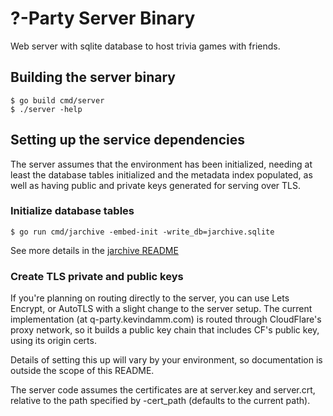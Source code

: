 # ?-Party Server Binary

Web server with sqlite database to host trivia games with friends.

## Building the server binary

```console
$ go build cmd/server
$ ./server -help
```

## Setting up the service dependencies

The server assumes that the environment has been initialized, needing at least
the database tables initialized and the metadata index populated, as well as
having public and private keys generated for serving over TLS.


### Initialize database tables

```console
$ go run cmd/jarchive -embed-init -write_db=jarchive.sqlite
```

See more details in the [jarchive README](../jarchive/README.md)


### Create TLS private and public keys

If you're planning on routing directly to the server, you can use Lets Encrypt,
or AutoTLS with a slight change to the server setup.  The current implementation
(at q-party.kevindamm.com) is routed through CloudFlare's proxy network, so it
builds a public key chain that includes CF's public key, using its origin certs.

Details of setting this up will vary by your environment, so documentation is
outside the scope of this README.

The server code assumes the certificates are at server.key and server.crt,
relative to the path specified by -cert_path (defaults to the current path).
